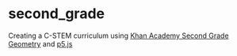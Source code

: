 # second_grade
Creating a C-STEM curriculum using [Khan Academy Second Grade Geometry](https://www.khanacademy.org/math/cc-2nd-grade-math/cc-2nd-geometry) and [p5.js](https://p5js.org/)
